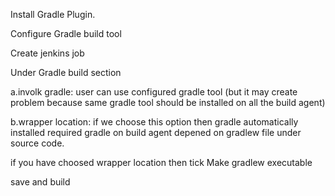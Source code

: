 Install Gradle Plugin.

Configure Gradle build tool

Create jenkins job

Under Gradle build section

a.involk gradle: user can use configured gradle tool (but it may create problem because same gradle tool should be installed on all the build agent)

b.wrapper location: if we choose this option then gradle automatically installed required gradle on build agent depened on gradlew file under source code.

if you have choosed wrapper location then tick Make gradlew executable

save and build
